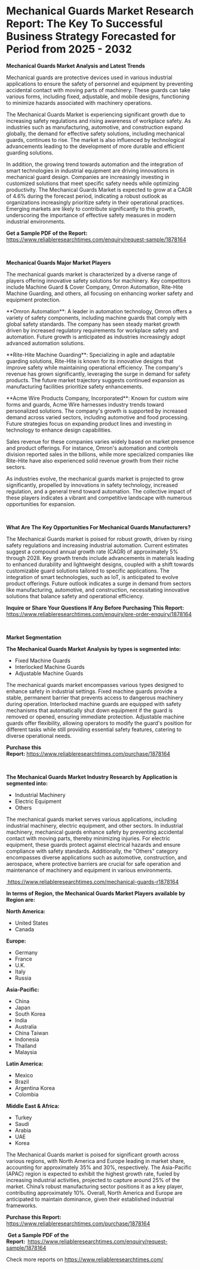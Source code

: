 <p><h1>Mechanical Guards Market Research Report: The Key To Successful Business Strategy Forecasted for Period from 2025 - 2032</h1></p><p><strong>Mechanical Guards Market Analysis and Latest Trends</strong></p>
<p><p>Mechanical guards are protective devices used in various industrial applications to ensure the safety of personnel and equipment by preventing accidental contact with moving parts of machinery. These guards can take various forms, including fixed, adjustable, and mobile designs, functioning to minimize hazards associated with machinery operations.</p><p>The Mechanical Guards Market is experiencing significant growth due to increasing safety regulations and rising awareness of workplace safety. As industries such as manufacturing, automotive, and construction expand globally, the demand for effective safety solutions, including mechanical guards, continues to rise. The market is also influenced by technological advancements leading to the development of more durable and efficient guarding solutions.</p><p>In addition, the growing trend towards automation and the integration of smart technologies in industrial equipment are driving innovations in mechanical guard design. Companies are increasingly investing in customized solutions that meet specific safety needs while optimizing productivity. The Mechanical Guards Market is expected to grow at a CAGR of 4.6% during the forecast period, indicating a robust outlook as organizations increasingly prioritize safety in their operational practices. Emerging markets are likely to contribute significantly to this growth, underscoring the importance of effective safety measures in modern industrial environments.</p></p>
<p><strong>Get a Sample PDF of the Report:&nbsp;</strong> <a href="https://www.reliableresearchtimes.com/enquiry/request-sample/1878164?utm_campaign=2464&utm_medium=2&utm_source=Github&utm_content=ia&utm_term=11042025&utm_id=mechanical-guards">https://www.reliableresearchtimes.com/enquiry/request-sample/1878164</a></p>
<p>&nbsp;</p>
<p><strong>Mechanical Guards Major Market Players</strong></p>
<p><p>The mechanical guards market is characterized by a diverse range of players offering innovative safety solutions for machinery. Key competitors include Machine Guard & Cover Company, Omron Automation, Rite-Hite Machine Guarding, and others, all focusing on enhancing worker safety and equipment protection.</p><p>**Omron Automation**: A leader in automation technology, Omron offers a variety of safety components, including machine guards that comply with global safety standards. The company has seen steady market growth driven by increased regulatory requirements for workplace safety and automation. Future growth is anticipated as industries increasingly adopt advanced automation solutions.</p><p>**Rite-Hite Machine Guarding**: Specializing in agile and adaptable guarding solutions, Rite-Hite is known for its innovative designs that improve safety while maintaining operational efficiency. The company's revenue has grown significantly, leveraging the surge in demand for safety products. The future market trajectory suggests continued expansion as manufacturing facilities prioritize safety enhancements.</p><p>**Acme Wire Products Company, Incorporated**: Known for custom wire forms and guards, Acme Wire harnesses industry trends toward personalized solutions. The company's growth is supported by increased demand across varied sectors, including automotive and food processing. Future strategies focus on expanding product lines and investing in technology to enhance design capabilities.</p><p>Sales revenue for these companies varies widely based on market presence and product offerings. For instance, Omron's automation and controls division reported sales in the billions, while more specialized companies like Rite-Hite have also experienced solid revenue growth from their niche sectors.</p><p>As industries evolve, the mechanical guards market is projected to grow significantly, propelled by innovations in safety technology, increased regulation, and a general trend toward automation. The collective impact of these players indicates a vibrant and competitive landscape with numerous opportunities for expansion.</p></p>
<p>&nbsp;</p>
<p><strong>What Are The Key Opportunities For Mechanical Guards Manufacturers?</strong></p>
<p><p>The Mechanical Guards market is poised for robust growth, driven by rising safety regulations and increasing industrial automation. Current estimates suggest a compound annual growth rate (CAGR) of approximately 5% through 2028. Key growth trends include advancements in materials leading to enhanced durability and lightweight designs, coupled with a shift towards customizable guard solutions tailored to specific applications. The integration of smart technologies, such as IoT, is anticipated to evolve product offerings. Future outlook indicates a surge in demand from sectors like manufacturing, automotive, and construction, necessitating innovative solutions that balance safety and operational efficiency.</p></p>
<p><strong>Inquire or Share Your Questions If Any Before Purchasing This Report:</strong> <a href="https://www.reliableresearchtimes.com/enquiry/pre-order-enquiry/1878164?utm_campaign=2464&utm_medium=2&utm_source=Github&utm_content=ia&utm_term=11042025&utm_id=mechanical-guards">https://www.reliableresearchtimes.com/enquiry/pre-order-enquiry/1878164</a></p>
<p>&nbsp;</p>
<p><strong>Market Segmentation</strong></p>
<p><strong>The Mechanical Guards Market Analysis by types is segmented into:</strong></p>
<p><ul><li>Fixed Machine Guards</li><li>Interlocked Machine Guards</li><li>Adjustable Machine Guards</li></ul></p>
<p><p>The mechanical guards market encompasses various types designed to enhance safety in industrial settings. Fixed machine guards provide a stable, permanent barrier that prevents access to dangerous machinery during operation. Interlocked machine guards are equipped with safety mechanisms that automatically shut down equipment if the guard is removed or opened, ensuring immediate protection. Adjustable machine guards offer flexibility, allowing operators to modify the guard's position for different tasks while still providing essential safety features, catering to diverse operational needs.</p></p>
<p><strong>Purchase this Report:&nbsp;</strong><a href="https://www.reliableresearchtimes.com/purchase/1878164?utm_campaign=2464&utm_medium=2&utm_source=Github&utm_content=ia&utm_term=11042025&utm_id=mechanical-guards">https://www.reliableresearchtimes.com/purchase/1878164</a></p>
<p>&nbsp;</p>
<p><strong>The Mechanical Guards Market Industry Research by Application is segmented into:</strong></p>
<p><ul><li>Industrial Machinery</li><li>Electric Equipment</li><li>Others</li></ul></p>
<p><p>The mechanical guards market serves various applications, including industrial machinery, electric equipment, and other sectors. In industrial machinery, mechanical guards enhance safety by preventing accidental contact with moving parts, thereby minimizing injuries. For electric equipment, these guards protect against electrical hazards and ensure compliance with safety standards. Additionally, the "Others" category encompasses diverse applications such as automotive, construction, and aerospace, where protective barriers are crucial for safe operation and maintenance of machinery and equipment in various environments.</p></p>
<p><a href="https://www.reliableresearchtimes.com/mechanical-guards-r1878164?utm_campaign=2464&utm_medium=2&utm_source=Github&utm_content=ia&utm_term=11042025&utm_id=mechanical-guards">&nbsp;https://www.reliableresearchtimes.com/mechanical-guards-r1878164</a></p>
<p><strong>In terms of Region, the Mechanical Guards Market Players available by Region are:</strong></p>
<p>
    <p> <strong> North America: </strong>
        <ul>
            <li>United States</li>
            <li>Canada</li>
        </ul>
        </p> 
    <p> <strong> Europe: </strong>
        <ul>
            <li>Germany</li>
            <li>France</li>
            <li>U.K.</li>
            <li>Italy</li>
            <li>Russia</li>
        </ul>
        </p> 
    <p> <strong> Asia-Pacific: </strong>
        <ul>
            <li>China</li>
            <li>Japan</li>
            <li>South Korea</li>
            <li>India</li>
            <li>Australia</li>
            <li>China Taiwan</li>
            <li>Indonesia</li>
            <li>Thailand</li>
            <li>Malaysia</li>
        </ul>
        </p> 
    <p> <strong> Latin America: </strong>
        <ul>
            <li>Mexico</li>
            <li>Brazil</li>
            <li>Argentina Korea</li>
            <li>Colombia</li>
        </ul>
        </p> 
    <p> <strong> Middle East & Africa: </strong>
        <ul>
            <li>Turkey</li>
            <li>Saudi</li>
            <li>Arabia</li>
            <li>UAE</li>
            <li>Korea</li>
        </ul>
    </p>
    </p>
<p><p>The Mechanical Guards market is poised for significant growth across various regions, with North America and Europe leading in market share, accounting for approximately 35% and 30%, respectively. The Asia-Pacific (APAC) region is expected to exhibit the highest growth rate, fueled by increasing industrial activities, projected to capture around 25% of the market. China’s robust manufacturing sector positions it as a key player, contributing approximately 10%. Overall, North America and Europe are anticipated to maintain dominance, given their established industrial frameworks.</p></p>
<p><strong>Purchase this Report: </strong><a href="https://www.reliableresearchtimes.com/purchase/1878164?utm_campaign=2464&utm_medium=2&utm_source=Github&utm_content=ia&utm_term=11042025&utm_id=mechanical-guards">https://www.reliableresearchtimes.com/purchase/1878164</a></p>
<p>&nbsp;<strong>Get a Sample PDF of the Report:&nbsp;&nbsp;</strong><a href="https://www.reliableresearchtimes.com/enquiry/request-sample/1878164?utm_campaign=2464&utm_medium=2&utm_source=Github&utm_content=ia&utm_term=11042025&utm_id=mechanical-guards">https://www.reliableresearchtimes.com/enquiry/request-sample/1878164</a></p>
<p><strong></strong></p>
<p>Check more reports on <a href="https://www.reliableresearchtimes.com/?utm_campaign=2464&utm_medium=2&utm_source=Github&utm_content=ia&utm_term=11042025&utm_id=mechanical-guards">https://www.reliableresearchtimes.com/</a></p>